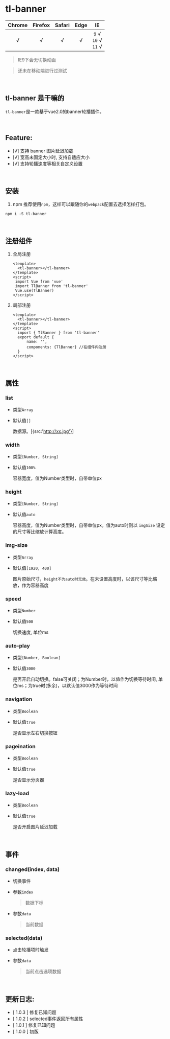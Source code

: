 tl-banner
===

| Chrome | Firefox | Safari | Edge |               IE               |
| :----: | :-----: | :----: | :--: | :----------------------------: |
|   √    |    √    |   √    |  √   | `9`  √<br />`10` √<br />`11` √ |

> IE9下会无切换动画

> 还未在移动端进行过测试    
      
<br/>

## tl-banner 是干嘛的

`tl-banner`是一款基于vue2.0的banner轮播插件。

<br/>

## Feature:
* [√] 支持 banner 图片延迟加载
* [√] 宽高未固定大小时, 支持自适应大小
* [√] 支持轮播速度等相关自定义设置

<br/>

## 安装

1. npm
  推荐使用`npm`，这样可以跟随你的`webpack`配置去选择怎样打包。

  ```
  npm i -S tl-banner
  ```

<br/>

## 注册组件

1. 全局注册

   ```vue
   <template>
     <tl-banner></tl-banner>
   </template>
   <script>
    import Vue from 'vue'
    import TlBanner from 'tl-banner'
    Vue.use(TlBanner)
   </script>
   ```

2. 局部注册

   ```vue
   <template>
     <tl-banner></tl-banner>
   </template>
   <script>
     import { TlBanner } from 'tl-banner'
     export default {
         name: '',
         components: {TlBanner} //在组件内注册
     }
   </script>
   ```

<br/>

## 属性

### list
* 类型`Array`

* 默认值`[]`

  数据源。[{src:'http://xx.jpg'}]

### width
* 类型`[Number, String]`

* 默认值`100%`

  容器宽度，值为Number类型时，自带单位px

### height
* 类型`[Number, String]`

* 默认值`auto`

  容器高度，值为Number类型时，自带单位px。值为auto时则以 `imgSize` 设定的尺寸等比缩放计算高度。

### img-size
* 类型`Array`

* 默认值`[1920, 400]`

  图片原始尺寸，`height不为auto时无效`。在未设置高度时，以该尺寸等比缩放，作为容器高度

### speed
* 类型`Number`

* 默认值`500`

  切换速度, 单位ms

### auto-play
* 类型`[Number, Boolean]`

* 默认值`3000`

  是否开启自动切换。false可关闭；为Number时，以值作为切换等待时间, 单位ms；为true时(多余)，以默认值3000作为等待时间

### navigation
* 类型`Boolean`

* 默认值`true`

  是否显示左右切换按钮

### pageination
* 类型`Boolean`

* 默认值`true`

  是否显示分页器

### lazy-load
* 类型`Boolean`

* 默认值`true`

  是否开启图片延迟加载

<br/>

## 事件

### changed(index, data)

* 切换事件

* 参数`index`

  > 数据下标

* 参数`data`

  > 当前数据


### selected(data)

* 点击轮播项时触发

* 参数`data`

  > 当前点击选项数据


<br/>

## 更新日志:

* [ 1.0.3 ]  修复已知问题
* [ 1.0.2 ]  selected事件返回所有属性
* [ 1.0.1 ]  修复已知问题
* [ 1.0.0 ]  初版